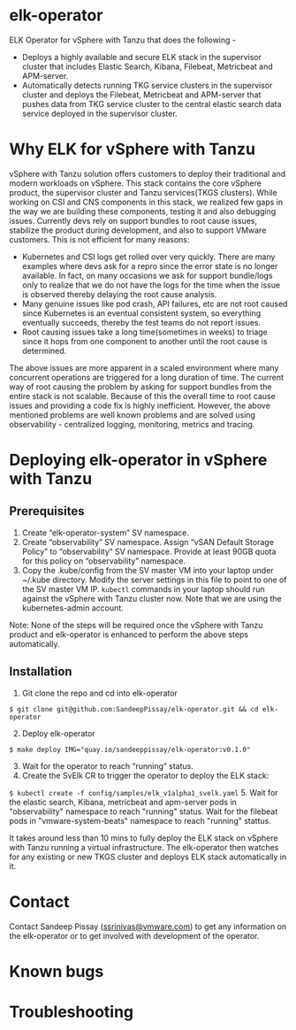 # elk-operator
ELK Operator for vSphere with Tanzu that does the following -
- Deploys a highly available and secure ELK stack in the supervisor cluster that includes Elastic Search, Kibana, Filebeat, Metricbeat and APM-server.
- Automatically detects running TKG service clusters in the supervisor cluster and deploys the Filebeat, Metricbeat and APM-server that pushes data from TKG service cluster to the central elastic search data service deployed in the supervisor cluster.


# Why ELK for vSphere with Tanzu
vSphere with Tanzu solution offers customers to deploy their traditional and modern workloads on vSphere. This stack contains the core vSphere product, the supervisor cluster and Tanzu services(TKGS clusters). While working on CSI and CNS components in this stack, we realized few gaps in the way we are building these components, testing it and also debugging issues. Currently devs rely on support bundles to root cause issues, stabilize the product during development, and also to support VMware customers. This is not efficient for many reasons:
- Kubernetes and CSI logs get rolled over very quickly. There are many examples where devs ask for a repro since the error state is no longer available. In fact, on many occasions we ask for support bundle/logs only to realize that we do not have the logs for the time when the issue is observed thereby delaying the root cause analysis.
- Many genuine issues like pod crash, API failures, etc are not root caused since Kubernetes is an eventual consistent system, so everything eventually succeeds, thereby the test teams do not report issues.
- Root causing issues take a long time(sometimes in weeks) to triage since it hops from one component to another until the root cause is determined.

The above issues are more apparent in a scaled environment where many concurrent operations are triggered for a long duration of time. The current way of root causing the problem by asking for support bundles from the entire stack is not scalable. Because of this the overall time to root cause issues and providing a code fix is highly inefficient. However, the above mentioned problems are well known problems and are solved using observability - centralized logging, monitoring, metrics and tracing.

# Deploying elk-operator in vSphere with Tanzu
## Prerequisites
1. Create “elk-operator-system” SV namespace.
2. Create “observability” SV namespace. Assign “vSAN Default Storage Policy” to “observability” SV namespace. Provide at least 90GB quota for this policy on “observability” namespace.
3. Copy the .kube/config from the SV master VM into your laptop under ~/.kube directory. Modify the server settings in this file to point to one of the SV master VM IP. `kubectl` commands in your laptop should run against the vSphere with Tanzu cluster now. Note that we are using the kubernetes-admin account.

Note: None of the steps will be required once the vSphere with Tanzu product and elk-operator is enhanced to perform the above steps automatically.

## Installation
1. Git clone the repo and cd into elk-operator

`$ git clone git@github.com:SandeepPissay/elk-operator.git && cd elk-operator`

2. Deploy elk-operator

`$ make deploy IMG="quay.io/sandeeppissay/elk-operator:v0.1.0"`

3. Wait for the operator to reach “running” status.
4. Create the SvElk CR to trigger the operator to deploy the ELK stack:

`$ kubectl create -f config/samples/elk_v1alpha1_svelk.yaml`
5. Wait for the elastic search, Kibana, metricbeat and apm-server pods in "observability" namespace to reach "running" status. Wait for the filebeat pods in "vmware-system-beats" namespace to reach "running" stattus. 

It takes around less than 10 mins to fully deploy the ELK stack on vSphere with Tanzu running a virtual infrastructure. The elk-operator then watches for any existing or new TKGS cluster and deploys ELK stack automatically in it.

# Contact
Contact Sandeep Pissay (ssrinivas@vmware.com) to get any information on the elk-operator or to get involved with development of the operator.

# Known bugs

# Troubleshooting
